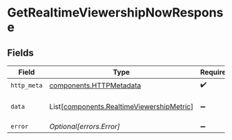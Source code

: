 # GetRealtimeViewershipNowResponse


## Fields

| Field                                                                                            | Type                                                                                             | Required                                                                                         | Description                                                                                      |
| ------------------------------------------------------------------------------------------------ | ------------------------------------------------------------------------------------------------ | ------------------------------------------------------------------------------------------------ | ------------------------------------------------------------------------------------------------ |
| `http_meta`                                                                                      | [components.HTTPMetadata](../../models/components/httpmetadata.md)                               | :heavy_check_mark:                                                                               | N/A                                                                                              |
| `data`                                                                                           | List[[components.RealtimeViewershipMetric](../../models/components/realtimeviewershipmetric.md)] | :heavy_minus_sign:                                                                               | A list of Metric objects                                                                         |
| `error`                                                                                          | *Optional[errors.Error]*                                                                         | :heavy_minus_sign:                                                                               | Error                                                                                            |